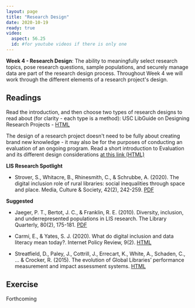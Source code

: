 ```yaml
---
layout: page
title: "Research Design"
date: 2020-10-19
ready: true
video:
  aspect: 56.25
  id: #for youtube videos if there is only one
---
```




**Week 4 - Research Design**: The ability to meaningfully select research topics, pose research questions, sample populations, and securely manage data are part of the research design process. Throughout Week 4 we will work through the different elements of a research project's design.


## Readings
Read the introduction, and then choose two types of research designs to read about (for clarity - each type is a method): USC LibGuide on Designing Research Projects - [HTML](https://libguides.usc.edu/writingguide/researchdesigns)

The design of a research project doesn't need to be fully about creating brand new knowledge - it may also be for the purposes of conducting an evaluation of an ongoing program. Read a short introduction to Evaluation and its different design considerations [at this link (HTML)](https://conjointly.com/kb/introduction-to-evaluation/)


**LIS Research Spotlight**
- Strover, S., Whitacre, B., Rhinesmith, C., & Schrubbe, A. (2020). The digital inclusion role of rural libraries: social inequalities through space and place. Media, Culture & Society, 42(2), 242-259. [PDF](https://github.com/nniiicc/LIS-570-Au2020/raw/master/readings/Week4-LIS-Spot.pdf)

**Suggested**

 - Jaeger, P. T., Bertot, J. C., & Franklin, R. E. (2010). Diversity, inclusion, and underrepresented populations in LIS research. The Library Quarterly, 80(2), 175-181. [PDF](https://www.journals.uchicago.edu/doi/pdf/10.1086/651053)

- Carmi, E., & Yates, S. J. (2020). What do digital inclusion and data literacy mean today?. Internet Policy Review, 9(2). [HTML](https://policyreview.info/digital-inclusion)

- Streatfield, D., Paley, J., Cottrill, J., Errecart, K., White, A., Schaden, C., ... & Crocker, R. (2015). The evolution of Global Libraries’ performance measurement and impact assessment systems. [HTML](https://www.emerald.com/insight/content/doi/10.1108/PMM-04-2015-0010/full/html)

## Exercise
Forthcoming
